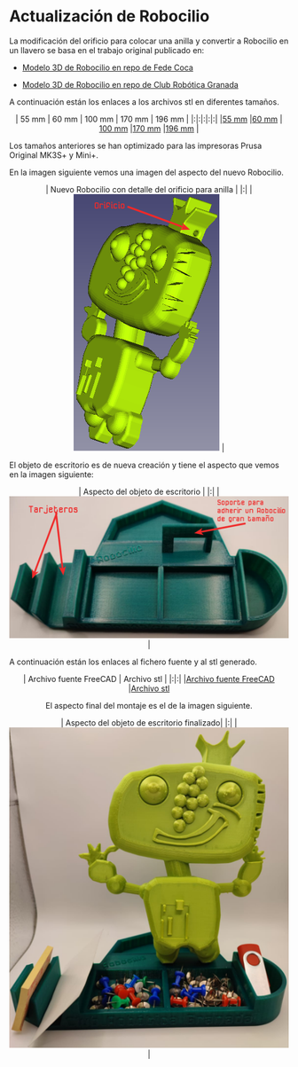 # Actualización de Robocilio
La modificación del orificio para colocar una anilla y convertir a Robocilio en un llavero se basa en el trabajo original publicado en:

* [Modelo 3D de Robocilio en repo de Fede Coca](https://github.com/fgcoca/Robocilio-3D)

* [Modelo 3D de Robocilio en repo de Club Robótica Granada](https://github.com/clubroboticagranada/Robocilio-3D)

A continuación están los enlaces a los archivos stl en diferentes tamaños.

<center>

| 55 mm | 60 mm | 100 mm | 170 mm | 196 mm |
|:|:|:|:|:|
|[55 mm](indice/Robocilio-55.stl) |[60 mm](indice/Robocilio-60.stl) | [100 mm](indice/Robocilio-100.stl) |[170 mm](indice/Robocilio-170.stl) |[196 mm](indice/Robocilio-196.stl) |

</center>
Los tamaños anteriores se han optimizado para las impresoras Prusa Original MK3S+ y Mini+.

En la imagen siguiente vemos una imagen del aspecto del nuevo Robocilio.

<center>

| Nuevo Robocilio con detalle del orificio para anilla |
|:|
| ![Nuevo Robocilio con detalle del orificio para anilla](./img/indice/Robo-orificio.png) |

</center>

El objeto de escritorio es de nueva creación y tiene el aspecto que vemos en la imagen siguiente:

<center>

| Aspecto del objeto de escritorio |
|:|
| ![Aspecto del objeto de escritorio](./img/indice/objeto.png) |

</center>

A continuación están los enlaces al fichero fuente y al stl generado.

<center>

| Archivo fuente FreeCAD | Archivo stl |
|:|:|
|[Archivo fuente FreeCAD](./indice/tarjetero.FCStd) |[Archivo stl](./indice/tarjetero.stl)

</center>

<center>

El aspecto final del montaje es el de la imagen siguiente.

| Aspecto del objeto de escritorio finalizado|
|:|
| ![Aspecto del objeto de escritorio finalizado](./img/indice/tarjetero.png) |

</center>
